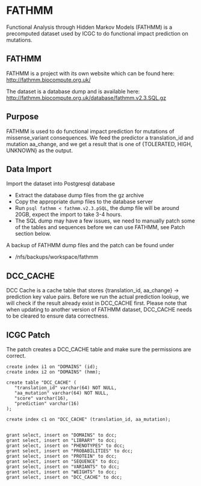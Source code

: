 FATHMM
===
Functional Analysis through Hidden Markov Models (FATHMM) is a precomputed dataset used by ICGC to do functional impact prediction on mutations.



FATHMM
---
FATHMM is a project with its own website which can be found here: http://fathmm.biocompute.org.uk/

The dataset is a database dump and is available here: http://fathmm.biocompute.org.uk/database/fathmm.v2.3.SQL.gz


Purpose
---
FATHMM is used to do functional impact prediction for mutations of missense_variant consequences. We feed the predictor a translation_id and mutation aa_change, and we get a result that is one of {TOLERATED, HIGH, UNKNOWN} as the output.


Data Import
---
Import the dataset into Postgresql database
- Extract the database dump files from the gz archive
- Copy the appropriate dump files to the database server
- Run `psql fathmm < fathmm.v2.3.pSQL`, the dump file will be around 20GB, expect the import to take 3-4 hours.
- The SQL dump may have a few issues, we need to manually patch some of the tables and sequences before we can use FATHMM, see Patch section below.

A backup of FATHMM dump files and the patch can be found under
- /nfs/backups/workspace/fathmm

DCC_CACHE
---
DCC Cache is a cache table that stores {translation_id, aa_change} -> prediction key value pairs. Before we run the actual prediction lookup, we will check if the result already exist in DCC_CACHE first. Please note that when updating to another version of FATHMM dataset, DCC_CACHE needs to be cleared to ensure data correctness.


ICGC Patch
---
The patch creates a DCC_CACHE table and make sure the permissions are correct.

```
create index i1 on "DOMAINS" (id);
create index i2 on "DOMAINS" (hmm);

create table "DCC_CACHE" (
   "translation_id" varchar(64) NOT NULL,
   "aa_mutation" varchar(64) NOT NULL,
   "score" varchar(16),
   "prediction" varchar(16)
);

create index c1 on "DCC_CACHE" (translation_id, aa_mutation);


grant select, insert on "DOMAINS" to dcc;
grant select, insert on "LIBRARY" to dcc;
grant select, insert on "PHENOTYPES" to dcc;
grant select, insert on "PROBABILITIES" to dcc;
grant select, insert on "PROTEIN" to dcc;
grant select, insert on "SEQUENCE" to dcc;
grant select, insert on "VARIANTS" to dcc;
grant select, insert on "WEIGHTS" to dcc;
grant select, insert on "DCC_CACHE" to dcc;
```
